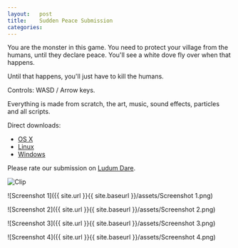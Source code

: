 ```yaml
---
layout:   post
title:    Sudden Peace Submission
categories:
---
```


You are the monster in this game. 
You need to protect your village from the humans, until they declare peace.
You'll see a white dove fly over when that happens.

Until that happens, you'll just have to kill the humans.

Controls: WASD / Arrow keys.

Everything is made from scratch, the art, music, sound effects, particles and all scripts.

Direct downloads:

  - [OS X][osx-download]
  - [Linux][linux-download]
  - [Windows][windows-download]

Please rate our submission on [Ludum Dare](http://ludumdare.com/compo/ludum-dare-33/?action=preview&uid=50247).

![Clip](http://gfycat.com/ElderlyUnlawfulChevrotain)

![Screenshot 1]({{ site.url }}{{ site.baseurl }}/assets/Screenshot 1.png)

![Screenshot 2]({{ site.url }}{{ site.baseurl }}/assets/Screenshot 2.png)

![Screenshot 3]({{ site.url }}{{ site.baseurl }}/assets/Screenshot 3.png)

![Screenshot 4]({{ site.url }}{{ site.baseurl }}/assets/Screenshot 4.png)

[osx-download]: https://github.com/cor/LD33/releases/download/master-v0.84/osx_master-v0.84.zip
[linux-download]: https://github.com/cor/LD33/releases/download/master-v0.84/linux_master-v0.84.zip
[windows-download]: https://github.com/cor/LD33/releases/download/master-v0.84/windows_master-v0.84.zip
[github-release]: https://github.com/cor/LD33/releases/tag/master-v0.84
